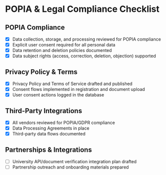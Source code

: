 # POPIA & Legal Compliance Checklist

## POPIA Compliance
- [x] Data collection, storage, and processing reviewed for POPIA compliance
- [x] Explicit user consent required for all personal data
- [x] Data retention and deletion policies documented
- [x] Data subject rights (access, correction, deletion, objection) supported

## Privacy Policy & Terms
- [x] Privacy Policy and Terms of Service drafted and published
- [x] Consent flows implemented in registration and document upload
- [x] User consent actions logged in the database

## Third-Party Integrations
- [x] All vendors reviewed for POPIA/GDPR compliance
- [x] Data Processing Agreements in place
- [x] Third-party data flows documented

## Partnerships & Integrations
- [ ] University API/document verification integration plan drafted
- [ ] Partnership outreach and onboarding materials prepared
